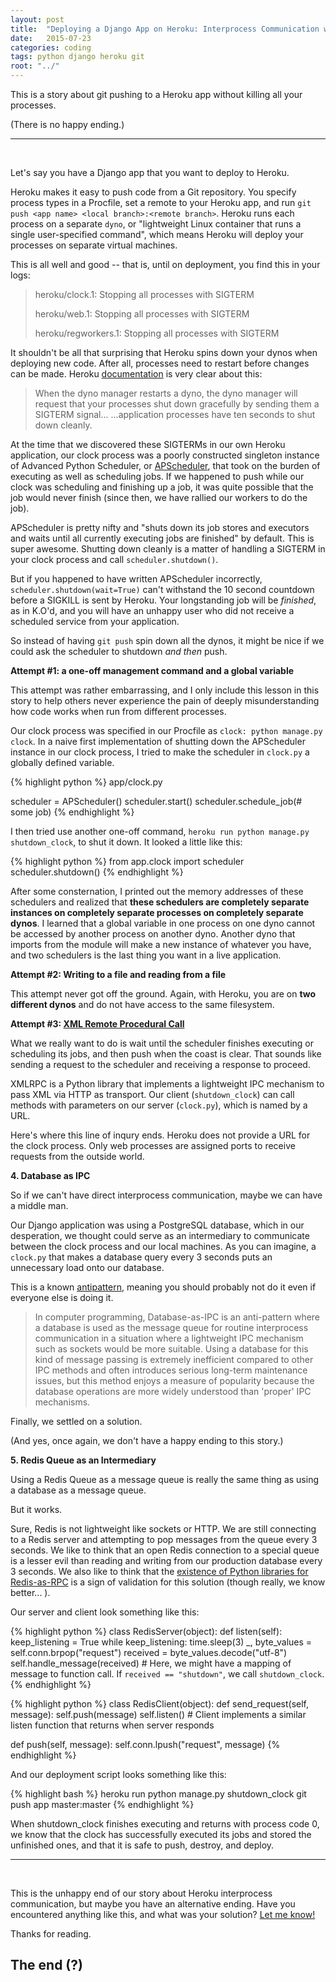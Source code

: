 ```yaml
---
layout: post
title:  "Deploying a Django App on Heroku: Interprocess Communication with APScheduler and Redis"
date:   2015-07-23
categories: coding
tags: python django heroku git
root: "../"
---
```


This is a story about git pushing to a Heroku app without killing all your processes.

(There is no happy ending.)

<!--more-->

<hr><br />

Let's say you have a Django app that you want to deploy to Heroku.

Heroku makes it easy to push code from a Git repository. You specify process types in a Procfile, set a remote to your Heroku app, and run `git push <app name> <local branch>:<remote branch>`. Heroku runs each process on a separate `dyno`, or "lightweight Linux container that runs a single user-specified command", which means Heroku will deploy your processes on separate virtual machines.

This is all well and good -- that is, until on deployment, you find this in your logs:

>heroku/clock.1: Stopping all processes with SIGTERM
>
>heroku/web.1: Stopping all processes with SIGTERM
>
>heroku/regworkers.1: Stopping all processes with SIGTERM

It shouldn't be all that surprising that Heroku spins down your dynos when deploying new code. After all, processes need to restart before changes can be made. Heroku [documentation]() is very clear about this:

> When the dyno manager restarts a dyno, the dyno manager will request that your processes shut down gracefully by sending them a SIGTERM signal...
> ...application processes have ten seconds to shut down cleanly.

At the time that we discovered these SIGTERMs in our own Heroku application, our clock process was a poorly constructed singleton instance of Advanced Python Scheduler, or [APScheduler](https://apscheduler.readthedocs.org/en/latest/), that took on the burden of executing as well as scheduling jobs. If we happened to push while our clock was scheduling and finishing up a job, it was quite possible that the job would never finish (since then, we have rallied our workers to do the job).

APScheduler is pretty nifty and "shuts down its job stores and executors and waits until all currently executing jobs are finished" by default.
This is super awesome. Shutting down cleanly is a matter of handling a SIGTERM in your clock process and call `scheduler.shutdown()`. 

But if you happened to have written APScheduler incorrectly, `scheduler.shutdown(wait=True)` can't withstand the 10 second countdown before a SIGKILL is sent by Heroku. Your longstanding job will be *finished*, as in K.O'd, and you will have an unhappy user who did not receive a scheduled service from your application.

So instead of having `git push` spin down all the dynos, it might be nice if we could ask the scheduler to shutdown _and then_ push.

**Attempt #1: a one-off management command and a global variable**

This attempt was rather embarrassing, and I only include this lesson in this story to help others never experience the pain of deeply misunderstanding how code works when run from different processes.

Our clock process was specified in our Procfile as `clock: python manage.py clock`. In a naive first implementation of shutting down the APScheduler instance in our clock process, I tried to make the scheduler in `clock.py` a globally defined variable. 

{% highlight python %}
app/clock.py

scheduler = APScheduler()
scheduler.start()
scheduler.schedule_job(# some job)
{% endhighlight %}

I then tried use another one-off command, `heroku run python manage.py shutdown_clock`, to shut it down. It looked a little like this:

{% highlight python %}
from app.clock import scheduler
scheduler.shutdown()
{% endhighlight %}

After some consternation, I printed out the memory addresses of these schedulers and realized that __these schedulers are completely separate instances on completely separate processes on completely separate dynos__. I learned that a global variable in one process on one dyno cannot be accessed by another process on another dyno. Another dyno that imports from the module will make a new instance of whatever you have, and two schedulers is the last thing you want in a live application.

**Attempt #2: Writing to a file and reading from a file**

This attempt never got off the ground. Again, with Heroku, you are on **two different dynos** and do not have access to the same filesystem.

**Attempt #3: [XML Remote Procedural Call](https://docs.python.org/3.4/library/xmlrpc.client.html?highlight=rpc)**

What we really want to do is wait until the scheduler finishes executing or scheduling its jobs, and then push when the coast is clear. That sounds like sending a request to the scheduler and receiving a response to proceed.

XMLRPC is a Python library that implements a lightweight IPC mechanism to pass XML via HTTP as transport. Our client (`shutdown_clock`) can call methods with parameters on our server (`clock.py`), which is named by a URL. 

Here's where this line of inqury ends. Heroku does not provide a URL for the clock process. Only web processes are assigned ports to receive requests from the outside world.

**4. Database as IPC**

So if we can't have direct interprocess communication, maybe we can have a middle man. 

Our Django application was using a PostgreSQL database, which in our desperation, we thought could serve as an intermediary to communicate between the clock process and our local machines. As you can imagine, a `clock.py` that makes a database query every 3 seconds puts an unnecessary load onto our database.

This is a known [antipattern](https://en.wikipedia.org/wiki/Database-as-IPC), meaning you should probably not do it even if everyone else is doing it.

> In computer programming, Database-as-IPC is an anti-pattern where a database is used as the message queue for routine interprocess communication in a situation where a lightweight IPC mechanism such as sockets would be more suitable. Using a database for this kind of message passing is extremely inefficient compared to other IPC methods and often introduces serious long-term maintenance issues, but this method enjoys a measure of popularity because the database operations are more widely understood than 'proper' IPC mechanisms.

Finally, we settled on a solution. 

(And yes, once again, we don't have a happy ending to this story.)

**5. Redis Queue as an Intermediary**

Using a Redis Queue as a message queue is really the same thing as using a database as a message queue.

But it works.

Sure, Redis is not lightweight like sockets or HTTP. We are still connecting to a Redis server and attempting to pop messages from the queue every 3 seconds. We like to think that an open Redis connection to a special queue is a lesser evil than reading and writing from our production database every 3 seconds. We also like to think that the [existence of Python libraries for Redis-as-RPC](https://pypi.python.org/pypi/redisrpc) is a sign of validation for this solution (though really, we know better... ).

Our server and client look something like this:

{% highlight python %}
class RedisServer(object):
   def listen(self):
       keep_listening = True
       while keep_listening:
           time.sleep(3)
           _, byte_values = self.conn.brpop("request")
           received = byte_values.decode("utf-8")
           self.handle_message(received) # Here, we might have a mapping of message to function call. If `received == "shutdown"`, we call `shutdown_clock`.
{% endhighlight %}


{% highlight python %}
class RedisClient(object):
   def send_request(self, message):
       self.push(message)
       self.listen() # Client implements a similar listen function that returns when server responds 

   def push(self, message):
       self.conn.lpush("request", message)
{% endhighlight %}

And our deployment script looks something like this:

{% highlight bash %}
heroku run python manage.py shutdown_clock
git push app master:master
{% endhighlight %}

When shutdown_clock finishes executing and returns with process code 0, we know that the clock has successfully executed its jobs and stored the unfinished ones, and that it is safe to push, destroy, and deploy.

<hr><br/>

This is the unhappy end of our story about Heroku interprocess communication, but maybe you have an alternative ending. Have you encountered anything like this, and what was your solution? [Let me know!](http://twitter.com/hazelynut)

Thanks for reading.

## The end (?)

